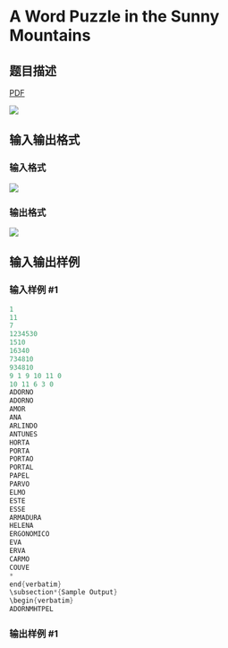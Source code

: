 # A Word Puzzle in the Sunny Mountains

## 题目描述

[problemUrl]: https://uva.onlinejudge.org/index.php?option=com_onlinejudge&Itemid=8&category=11&page=show_problem&problem=862

[PDF](https://uva.onlinejudge.org/external/9/p921.pdf)

![](https://cdn.luogu.com.cn/upload/vjudge_pic/UVA921/3a2e8a3c2cca050ea664b3c94ac7909dfc1859ff.png)

## 输入输出格式

### 输入格式

![](https://cdn.luogu.com.cn/upload/vjudge_pic/UVA921/84dbfd40279a6857206190b71873e3157b4e2cfb.png)

### 输出格式

![](https://cdn.luogu.com.cn/upload/vjudge_pic/UVA921/4dbfd6c26e35f9eb6970b7ed7416da11222cc300.png)

## 输入输出样例

### 输入样例 #1

```cpp
1
11
7
1234530
1510
16340
734810
934810
9 1 9 10 11 0
10 11 6 3 0
ADORNO
ADORNO
AMOR
ANA
ARLINDO
ANTUNES
HORTA
PORTA
PORTAO
PORTAL
PAPEL
PARVO
ELMO
ESTE
ESSE
ARMADURA
HELENA
ERGONOMICO
EVA
ERVA
CARMO
COUVE
*
end{verbatim}
\subsection*{Sample Output}
\begin{verbatim}
ADORNMHTPEL
```


### 输出样例 #1

```cpp

```
